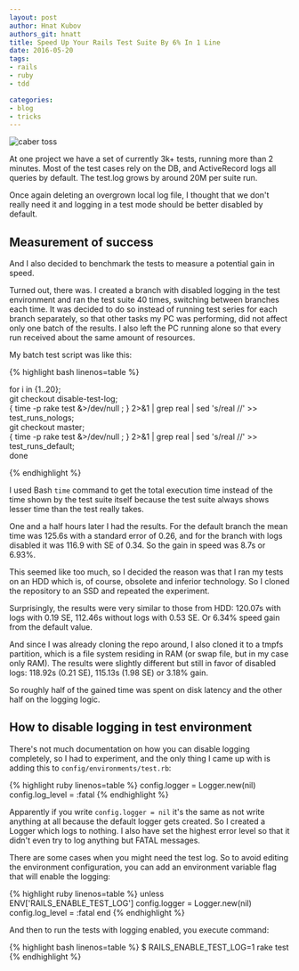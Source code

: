 ```yaml
---
layout: post
author: Hnat Kubov
authors_git: hnatt
title: Speed Up Your Rails Test Suite By 6% In 1 Line
date: 2016-05-20
tags:
- rails
- ruby
- tdd

categories:
- blog
- tricks
---
```


<img class="left" style="margin-right: 1em;" src="https://cloud.githubusercontent.com/assets/781760/15439823/c735cf52-1eda-11e6-85b3-0cb47a86fbb7.jpg" alt="caber toss" />

At one project we have a set of currently 3k+ tests, running more than 2 minutes. Most of the test cases rely on the DB, and ActiveRecord logs all queries by default. The test.log grows by around 20M per suite run.

Once again deleting an overgrown local log file, I thought that we don't really need it and logging in a test mode should be better disabled by default.

<!--cut-->

## Measurement of success

And I also decided to benchmark the tests to measure a potential gain in speed.

Turned out, there was. I created a branch with disabled logging in the test environment and ran the test suite 40 times, switching between branches each time. It was decided to do so instead of running test series for each branch separately, so that other tasks my PC was performing, did not affect only one batch of the results. I also left the PC running alone so that every run received about the same amount of resources.

My batch test script was like this:

{% highlight bash linenos=table %}

for i in {1..20}; \
  git checkout disable-test-log; \
  { time -p rake test &>/dev/null ; } 2>&1 | grep real | sed 's/real //' >> test_runs_nologs; \
  git checkout master; \
  { time -p rake test &>/dev/null ; } 2>&1 | grep real | sed 's/real //' >> test_runs_default; \
done

{% endhighlight %}

I used Bash `time` command to get the total execution time instead of the time shown by the test suite itself because the test suite always shows lesser time than the test really takes.

One and a half hours later I had the results. For the default branch the mean time was 125.6s with a standard error of 0.26, and for the branch with logs disabled it was 116.9 with SE of 0.34. So the gain in speed was 8.7s or 6.93%.

This seemed like too much, so I decided the reason was that I ran my tests on an HDD which is, of course, obsolete and inferior technology. So I cloned the repository to an SSD and repeated the experiment.

Surprisingly, the results were very similar to those from HDD: 120.07s with logs with 0.19 SE, 112.46s without logs with 0.53 SE. Or 6.34% speed gain from the default value.

And since I was already cloning the repo around, I also cloned it to a tmpfs partition, which is a file system residing in RAM (or swap file, but in my case only RAM). The results were slightly different but still in favor of disabled logs: 118.92s (0.21 SE), 115.13s (1.98 SE) or 3.18% gain.

So roughly half of the gained time was spent on disk latency and the other half on the logging logic.

## How to disable logging in test environment 

There's not much documentation on how you can disable logging completely, so I had to experiment, and the only thing I came up with is adding this to `config/environments/test.rb`:

{% highlight ruby linenos=table %}
config.logger = Logger.new(nil)
config.log_level = :fatal
{% endhighlight %}

Apparently if you write `config.logger = nil` it's the same as not write anything at all because the default logger gets created. So I created a Logger which logs to nothing. I also have set the highest error level so that it didn't even try to log anything but FATAL messages.

There are some cases when you might need the test log. So to avoid editing the environment configuration, you can add an environment variable flag that will enable the logging:

{% highlight ruby linenos=table %}
unless ENV['RAILS_ENABLE_TEST_LOG']
  config.logger = Logger.new(nil)
  config.log_level = :fatal
end
{% endhighlight %}

And then to run the tests with logging enabled, you execute command:

{% highlight bash linenos=table %}
$ RAILS_ENABLE_TEST_LOG=1 rake test 
{% endhighlight %}

